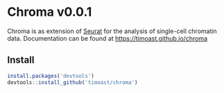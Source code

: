 # Chroma v0.0.1

Chroma is as extension of [Seurat](https://github.com/satijalab/seurat) for the analysis of single-cell chromatin data. Documentation can be found at https://timoast.github.io/chroma

## Install

```r
install.packages('devtools')
devtools::install_github('timoast/chroma')
```


